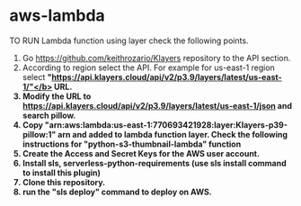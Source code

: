 # aws-lambda
TO RUN Lambda function using layer check the following points.
1. Go https://github.com/keithrozario/Klayers repository to the API section.
2. According to region select the API. For example for us-east-1 region select <b>"https://api.klayers.cloud/api/v2/p3.9/layers/latest/us-east-1/"</b> URL.
3. Modify the URL to <b>https://api.klayers.cloud/api/v2/p3.9/layers/latest/us-east-1/json</b> and search pillow.
4. Copy <b>"arn:aws:lambda:us-east-1:770693421928:layer:Klayers-p39-pillow:1"</b> arn and added to lambda function layer.
Check the following instructions for <b>"python-s3-thumbnail-lambda"</b> function
1. Create the Access and Secret Keys for the AWS user account. <br>
2. Install sls, serverless-python-requirements (use sls install command to install this plugin) <br>
3. Clone this repository. <br>
4. run the "sls deploy" command to deploy on AWS.
